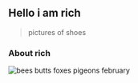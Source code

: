 ## Hello i am rich

> pictures of shoes

### About rich

![bees butts foxes pigeons february](https://i.imgur.com/gbPpZVS.png)
